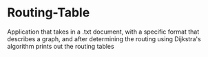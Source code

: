 # Routing-Table
Application that takes in a .txt document, with a specific format that describes a graph, and after determining the routing using Dijkstra's algorithm prints out the routing tables
